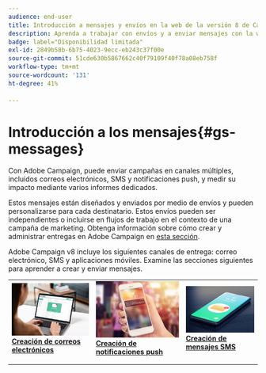 ```yaml
---
audience: end-user
title: Introducción a mensajes y envíos en la web de la versión 8 de Campaign
description: Aprenda a trabajar con envíos y a enviar mensajes con la web de Campaign
badge: label="Disponibilidad limitada"
exl-id: 2849b58b-6b75-4023-9ecc-eb243c37f00e
source-git-commit: 51cde630b5867662c40f79109f40f78a08eb758f
workflow-type: tm+mt
source-wordcount: '131'
ht-degree: 41%

---
```


# Introducción a los mensajes{#gs-messages}

Con Adobe Campaign, puede enviar campañas en canales múltiples, incluidos correos electrónicos, SMS y notificaciones push, y medir su impacto mediante varios informes dedicados.

Estos mensajes están diseñados y enviados por medio de envíos y pueden personalizarse para cada destinatario. Estos envíos pueden ser independientes o incluirse en flujos de trabajo en el contexto de una campaña de marketing. Obtenga información sobre cómo crear y administrar entregas en Adobe Campaign en [esta sección](gs-deliveries.md).

Adobe Campaign v8 incluye los siguientes canales de entrega: correo electrónico, SMS y aplicaciones móviles. Examine las secciones siguientes para aprender a crear y enviar mensajes.

<table style="table-layout:fixed">
    <tr style="border: 0;">
    <td>
    <a href="../email/create-email.md">
    <img alt="Correo electrónico" src="assets/do-not-localize/email.jpg">
    </a>
    <div><a href="../email/create-email.md"><strong>Creación de correos electrónicos</strong>
    </div>
    <p>
    </td>
    <td>
    <a href="../push/create-push.md">
      <img alt="Push" src="assets/do-not-localize/push.jpg">
    </a>
    <div>
    <a href="../push/gs-push.md"><strong>Creación de notificaciones push</strong></a>
    </div>
    <p>
    </td>
    <td>
    <a href="../sms/create-sms.md">
      <img alt="SMS" src="assets/do-not-localize/sms.jpg">
    </a>
    <div>
    <a href="../sms/create-sms.md"><strong>Creación de mensajes SMS</strong></a>
    </div>
    <p>
    </td>
    </tr>
    </table>


